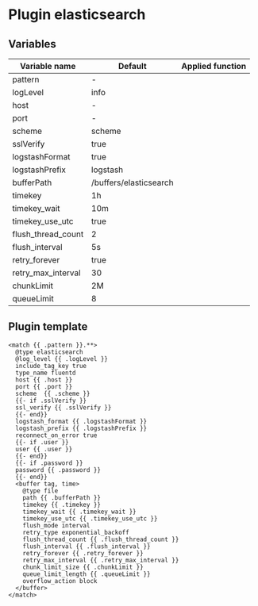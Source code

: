 # Plugin elasticsearch
## Variables
| Variable name | Default | Applied function |
|---|---|---|
| pattern | - |  |
| logLevel | info |  |
| host | - |  |
| port | - |  |
| scheme | scheme |  |
| sslVerify | true |  |
| logstashFormat | true |  |
| logstashPrefix | logstash |  |
| bufferPath | /buffers/elasticsearch |  |
| timekey | 1h |  |
| timekey_wait | 10m |  |
| timekey_use_utc | true |  |
| flush_thread_count | 2 |  |
| flush_interval | 5s |  |
| retry_forever | true |  |
| retry_max_interval | 30 |  |
| chunkLimit | 2M |  |
| queueLimit | 8 |  |
## Plugin template
```
<match {{ .pattern }}.**>
  @type elasticsearch
  @log_level {{ .logLevel }}
  include_tag_key true
  type_name fluentd
  host {{ .host }}
  port {{ .port }}
  scheme  {{ .scheme }}
  {{- if .sslVerify }}
  ssl_verify {{ .sslVerify }}
  {{- end}}
  logstash_format {{ .logstashFormat }}
  logstash_prefix {{ .logstashPrefix }}
  reconnect_on_error true
  {{- if .user }}
  user {{ .user }}
  {{- end}}
  {{- if .password }} 
  password {{ .password }}
  {{- end}}
  <buffer tag, time>
    @type file
    path {{ .bufferPath }}
    timekey {{ .timekey }}
    timekey_wait {{ .timekey_wait }}
    timekey_use_utc {{ .timekey_use_utc }}
    flush_mode interval
    retry_type exponential_backoff
    flush_thread_count {{ .flush_thread_count }}
    flush_interval {{ .flush_interval }}
    retry_forever {{ .retry_forever }}
    retry_max_interval {{ .retry_max_interval }}
    chunk_limit_size {{ .chunkLimit }}
    queue_limit_length {{ .queueLimit }}
    overflow_action block
  </buffer>
</match>
```